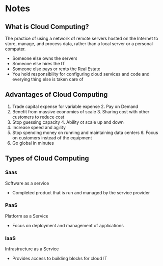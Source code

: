 # Notes

## What is Cloud Computing?

The practice of using a network of remote servers hosted on the Internet to store, manage, and process data, rather than a local server or a personal computer.

- Someone else owns the servers
- Someone else hires the IT
- Someone else pays or rents the Real Estate
- You hold responsibility for configuring cloud services and code and everying thing else is taken care of

## Advantages of Cloud Computing

1. Trade capital expense for variable expense
   2. Pay on Demand
2. Benefit from massive economies of scale
   3. Sharing cost with other customers to reduce cost
3. Stop guessing capacity
   4. Ability ot scale up and down
4. Increase speed and agility
5. Stop spending money on running and maintaining data centers
   6. Focus on customers instead of the equipment
6. Go global in minutes

## Types of Cloud Computing

### Saas

Software as a service

- Completed product that is run and managed by the service provider

### PaaS

Platform as a Service

- Focus on deployment and management of applications

### IaaS

Infrastructure as a Service

- Provides access to building blocks for cloud IT